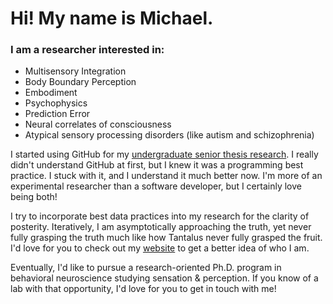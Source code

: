 # Hi! My name is Michael.

### I am a researcher interested in:

- Multisensory Integration
- Body Boundary Perception
- Embodiment
- Psychophysics
- Prediction Error
- Neural correlates of consciousness
- Atypical sensory processing disorders (like autism and schizophrenia)

I started using GitHub for my [undergraduate senior thesis research](https://github.com/mmccoy-01/RTI). I really didn't understand GitHub at first, but I knew it was a programming best practice. I stuck with it, and I understand it much better now. I'm more of an experimental researcher than a software developer, but I certainly love being both!

I try to incorporate best data practices into my research for the clarity of posterity. Iteratively, I am asymptotically approaching the truth, yet never fully grasping the truth much like how Tantalus never fully grasped the fruit. I'd love for you to check out my [website](https://katalepsara.com/) to get a better idea of who I am.

Eventually, I'd like to pursue a research-oriented Ph.D. program in behavioral neuroscience studying sensation & perception. If you know of a lab with that opportunity, I'd love for you to get in touch with me!

